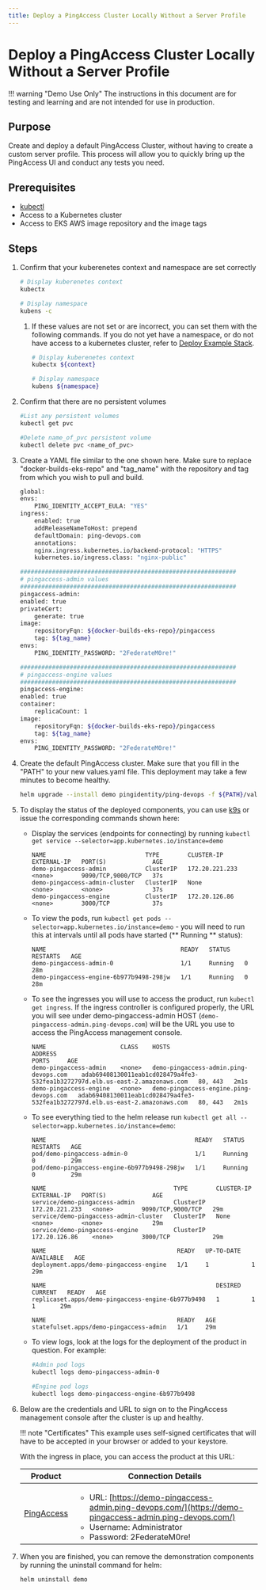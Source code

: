 ```yaml
---
title: Deploy a PingAccess Cluster Locally Without a Server Profile
---
```

# Deploy a PingAccess Cluster Locally Without a Server Profile

!!! warning "Demo Use Only"
    The instructions in this document are for testing and learning and are not intended for use in production.

## Purpose
Create and deploy a default PingAccess Cluster, without having to create a custom server profile. This process will allow you to quickly bring up the PingAccess UI and conduct any tests you need.

## Prerequisites

* [kubectl](https://kubernetes.io/docs/tasks/tools/#kubectl)
* Access to a Kubernetes cluster
* Access to EKS AWS image repository and the image tags

## Steps
1. Confirm that your kuberenetes context and namespace are set correctly

    ```sh
    # Display kuberenetes context
    kubectx

    # Display namespace
    kubens -c
    ```

    1. If these values are not set or are incorrect, you can set them with the following commands. If you do not yet have a namespace, or do not have access to a kubernetes cluster, refer to [Deploy Example Stack](https://devops.pingidentity.com/get-started/getStartedExample/).

        ```sh
        # Display kuberenetes context
        kubectx ${context}

        # Display namespace
        kubens ${namespace}
        ```
1. Confirm that there are no persistent volumes

    ```sh
    #List any persistent volumes
    kubectl get pvc

    #Delete name_of_pvc persistent volume
    kubectl delete pvc <name_of_pvc>
    ```

1. Create a YAML file similar to the one shown here. Make sure to replace "docker-builds-eks-repo" and "tag_name" with the repository and tag from which you wish to pull and build.

    ```sh
    global:
    envs:
        PING_IDENTITY_ACCEPT_EULA: "YES"
    ingress:
        enabled: true
        addReleaseNameToHost: prepend
        defaultDomain: ping-devops.com
        annotations:
        nginx.ingress.kubernetes.io/backend-protocol: "HTTPS"
        kubernetes.io/ingress.class: "nginx-public"

    #############################################################
    # pingaccess-admin values
    #############################################################
    pingaccess-admin:
    enabled: true
    privateCert:
        generate: true
    image:
        repositoryFqn: ${docker-builds-eks-repo}/pingaccess
        tag: ${tag_name}
    envs: 
        PING_IDENTITY_PASSWORD: "2FederateM0re!"

    #############################################################
    # pingaccess-engine values
    #############################################################
    pingaccess-engine:
    enabled: true
    container:
        replicaCount: 1
    image:
        repositoryFqn: ${docker-builds-eks-repo}/pingaccess
        tag: ${tag_name}
    envs: 
        PING_IDENTITY_PASSWORD: "2FederateM0re!"
    ```

1. Create the default PingAccess cluster. Make sure that you fill in the "PATH" to your new values.yaml file. This deployment may take a few minutes to become healthy.

    ```sh
    helm upgrade --install demo pingidentity/ping-devops -f ${PATH}/values.yaml
    ```

1. To display the status of the deployed components, you can use [k9s](https://k9scli.io/) or issue the corresponding commands shown here:

    * Display the services (endpoints for connecting) by running `kubectl get service --selector=app.kubernetes.io/instance=demo`

        ```text
        NAME                            TYPE        CLUSTER-IP       EXTERNAL-IP   PORT(S)             AGE
        demo-pingaccess-admin           ClusterIP   172.20.221.233   <none>        9090/TCP,9000/TCP   37s
        demo-pingaccess-admin-cluster   ClusterIP   None             <none>        <none>              37s
        demo-pingaccess-engine          ClusterIP   172.20.126.86    <none>        3000/TCP            37s
        ```

    * To view the pods, run `kubectl get pods --selector=app.kubernetes.io/instance=demo` - you will need to run this at intervals until all pods have started (** Running ** status):

        ```text
        NAME                                      READY   STATUS            RESTARTS   AGE
        demo-pingaccess-admin-0                   1/1     Running   0          28m
        demo-pingaccess-engine-6b977b9498-298jw   1/1     Running   0          28m
        ```

    * To see the ingresses you will use to access the product, run `kubectl get ingress`. If the ingress controller is configured properly, the URL you will see under demo-pingaccess-admin HOST (`demo-pingaccess-admin.ping-devops.com`) will be the URL you use to access the PingAccess management console.

        ```text
        NAME                     CLASS    HOSTS                                    ADDRESS                                                                         PORTS     AGE
        demo-pingaccess-admin    <none>   demo-pingaccess-admin.ping-devops.com    adab69408130011eab1cd028479a4fe3-532fea1b3272797d.elb.us-east-2.amazonaws.com   80, 443   2m1s
        demo-pingaccess-engine   <none>   demo-pingaccess-engine.ping-devops.com   adab69408130011eab1cd028479a4fe3-532fea1b3272797d.elb.us-east-2.amazonaws.com   80, 443   2m1s
        ```

    * To see everything tied to the helm release run `kubectl get all --selector=app.kubernetes.io/instance=demo`:

        ```text
        NAME                                          READY   STATUS    RESTARTS   AGE
        pod/demo-pingaccess-admin-0                   1/1     Running   0          29m
        pod/demo-pingaccess-engine-6b977b9498-298jw   1/1     Running   0          29m

        NAME                                    TYPE        CLUSTER-IP       EXTERNAL-IP   PORT(S)             AGE
        service/demo-pingaccess-admin           ClusterIP   172.20.221.233   <none>        9090/TCP,9000/TCP   29m
        service/demo-pingaccess-admin-cluster   ClusterIP   None             <none>        <none>              29m
        service/demo-pingaccess-engine          ClusterIP   172.20.126.86    <none>        3000/TCP            29m

        NAME                                     READY   UP-TO-DATE   AVAILABLE   AGE
        deployment.apps/demo-pingaccess-engine   1/1     1            1           29m

        NAME                                                DESIRED   CURRENT   READY   AGE
        replicaset.apps/demo-pingaccess-engine-6b977b9498   1         1         1       29m

        NAME                                     READY   AGE
        statefulset.apps/demo-pingaccess-admin   1/1     29m
        ```

    * To view logs, look at the logs for the deployment of the product in question.  For example:

        ```sh
        #Admin pod logs
        kubectl logs demo-pingaccess-admin-0

        #Engine pod logs
        kubectl logs demo-pingaccess-engine-6b977b9498
        ```

1. Below are the credentials and URL to sign on to the PingAccess management console after the cluster is up and healthy.

    !!! note "Certificates"
        This example uses self-signed certificates that will have to be accepted in your browser or added to your keystore.

    With the ingress in place, you can access the product at this URL:

    | Product | Connection Details |
    | --- | --- |
    | [PingAccess](https://demo-pingaccess-admin.ping-devops.com/) | <ul><li>URL: [https://demo-pingaccess-admin.ping-devops.com/](https://demo-pingaccess-admin.ping-devops.com/)</li><li>Username: Administrator</li><li>Password: 2FederateM0re!</li></ul> |

3. When you are finished, you can remove the demonstration components by running the uninstall command for helm:

    ```sh
    helm uninstall demo
    ```